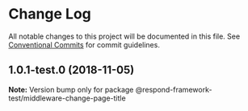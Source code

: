 # Change Log

All notable changes to this project will be documented in this file.
See [Conventional Commits](https://conventionalcommits.org) for commit guidelines.

## 1.0.1-test.0 (2018-11-05)

**Note:** Version bump only for package @respond-framework-test/middleware-change-page-title
